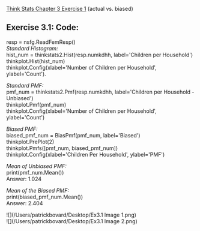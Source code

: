 [Think Stats Chapter 3 Exercise 1](http://greenteapress.com/thinkstats2/html/thinkstats2004.html#toc31) (actual vs. biased)

## Exercise 3.1: Code:  
resp = nsfg.ReadFemResp()  
*Standard Histogram:*  
hist_num = thinkstats2.Hist(resp.numkdhh, label='Children per Household')  
thinkplot.Hist(hist_num)  
thinkplot.Config(xlabel='Number of Children per Household', ylabel='Count'). 

*Standard PMF:*  
pmf_num = thinkstats2.Pmf(resp.numkdhh, label='Children per Household - Unbiased')  
thinkplot.Pmf(pmf_num)  
thinkplot.Config(xlabel='Number of Children per Household', ylabel='Count')  

*Biased PMF:*   
biased_pmf_num = BiasPmf(pmf_num, label='Biased')  
thinkplot.PrePlot(2)  
thinkplot.Pmfs([pmf_num, biased_pmf_num])  
thinkplot.Config(xlabel='Children Per Household', ylabel='PMF')  

*Mean of Unbiased PMF:*  
print(pmf_num.Mean())  
Answer: 1.024  

*Mean of the Biased PMF:*  
print(biased_pmf_num.Mean())  
Answer: 2.404  

![](/Users/patrickbovard/Desktop/Ex3.1 Image 1.png)  
![](/Users/patrickbovard/Desktop/Ex3.1 Image 2.png)  

